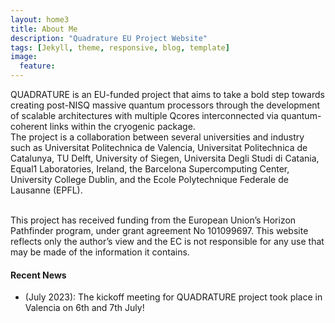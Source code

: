 ```yaml
---
layout: home3
title: About Me
description: "Quadrature EU Project Website"
tags: [Jekyll, theme, responsive, blog, template]
image:
  feature: 
---
```

QUADRATURE is an EU-funded project that aims to take a bold step towards creating post-NISQ massive quantum processors through the development of scalable architectures with multiple Qcores interconnected via quantum-coherent links within the cryogenic package.
<br />
The project is a collaboration between several universities and industry such as Universitat Politechnica de Valencia, Universitat Politechnica de Catalunya, TU Delft, University of Siegen, Universita Degli Studi di Catania, Equal1 Laboratories, Ireland, the Barcelona Supercomputing Center, University College Dublin, and the Ecole Polytechnique Federale de Lausanne (EPFL). 

<br />
This project has received funding from the European Union’s Horizon Pathfinder program, under grant agreement No  101099697. This website reflects only the author’s view and the EC is not responsible for any use that may be made of the information it contains. 

<br />


#### Recent News

+ (July 2023): The kickoff meeting for QUADRATURE project took place in Valencia on 6th and 7th July!

<!---
Previous about me!
 
I graduated with a B.Tech from <a href="http://www.nits.ac.in/">National Institute of Technology Silchar</a>, India *summa cum laude* in 2010. Post graduation, I worked with <a href="http://www.ericsson.com/in">Ericsson India</a> as a network engineer from 2010 to 2012. Then I went on to complete my Ph.D. from <a href="www.ntu.edu.sg/Pages/home.aspx">Nanyang Technological University (NTU) Singapore</a>, under the supervision of <a href="https://www.ntu.edu.sg/erian/about-us/our-people/cluster-directors/lee-yee-hui">Prof. Lee Yee Hui</a> and <a href="https://stefan.winkler.site/">Dr. Stefan Winkler</a>, in 2017. From Aug-Dec 2015, I was a visiting <a href="http://people.epfl.ch/soumyabrata.dev">Doctoral Assistant</a> at <a href="http://lcav.epfl.ch/">Audiovisual Communication Laboratory (LCAV)</a>, at <a href="http://www.epfl.ch/">Ecole Polytechnique F&eacute;d&eacute;rale de Lausanne</a>, Switzerland, under the supervision of <a href="http://lcav.epfl.ch/martin.vetterli">Prof. Martin Vetterli</a> and <a href="https://lcav.epfl.ch/people/people-current_staff/people-adam-scholefield/">Dr. Adam Scholefield</a>. During my Ph.D., I was a team member of <a href="http://vintage.winklerbros.net/index.html">Vision & InterAction Group (Vintage)</a>, at <a href="http://adsc.illinois.edu/">Advanced Digital Sciences Center (ADSC)</a>, the Singapore-based research center of the <a href="http://illinois.edu/">University of Illinois at Urbana-Champaign</a>. From 2017 till 2019, I was a <a href="https://www.adaptcentre.ie/team-members/person-detail/soumyabrata-dev">Postdoctoral Researcher</a> at <a href="https://www.adaptcentre.ie">ADAPT Centre</a>, the [Science Foundation Ireland (SFI)](http://www.sfi.ie/)-funded research centre, based at <a href="http://www.tcd.ie">Trinity College Dublin</a>. I worked on industry-affiliated projects with <a href="https://francois.pitie.net">Prof. Fran&ccedil;ois Piti&eacute;</a> and <a href="https://ie.linkedin.com/in/declanmckibben">Declan McKibben</a>, <a href="https://www.adaptcentre.ie/industry/design-and-innovation-lab">Design & Innovation Lab (dLab)</a>, ADAPT Centre. I was also an <a href="https://www.ncirl.ie/Faculty-Depts/A-Z-Staff-Directory/Staff/404">Associate Faculty</a> at <a href="https://www.ncirl.ie/Faculty-Depts/School-of-Computing">School of Computing</a>, <a href="https://www.ncirl.ie">National College of Ireland</a>, Dublin during 2018-2019. I have also completed the University Teaching & Learning Certificate of Continuing Professional Development (with *exceptional* overall score) from University College Dublin in 2021-2022. 
-->




